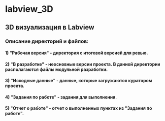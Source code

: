 # labview_3D

## 3D визуализация в Labview
### Описание директорий и файлов:
#### 1) "Рабочая версия" - директория с итоговой версией для ревью.
#### 2) "В разработке" - неосновные версии проекта. В данной директории располагаются файлы модульной разработки.
#### 3) "Исходные данные" - данные, которые загружаются куратором проекта.
#### 4) "Задания по работе" - задания для выполнения.
#### 5) "Отчет о работе" - отчет о выполненных пунктах из "Задания по работе". 
